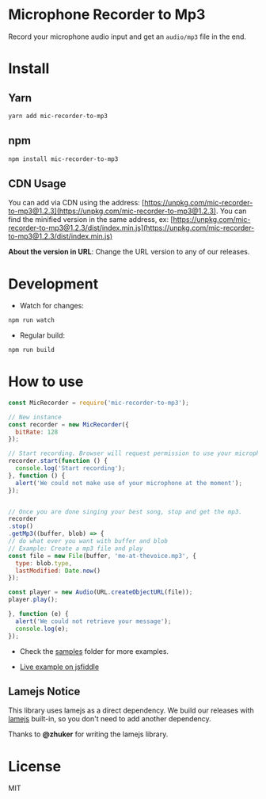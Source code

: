 # Microphone Recorder to Mp3

Record your microphone audio input and get an ```audio/mp3``` file in the end.

# Install

## Yarn

```bash
yarn add mic-recorder-to-mp3
```

## npm

```bash
npm install mic-recorder-to-mp3
```

## CDN Usage

You can add via CDN using the address: [https://unpkg.com/mic-recorder-to-mp3@1.2.3](https://unpkg.com/mic-recorder-to-mp3@1.2.3). You can find the minified version in the same address, ex: [https://unpkg.com/mic-recorder-to-mp3@1.2.3/dist/index.min.js](https://unpkg.com/mic-recorder-to-mp3@1.2.3/dist/index.min.js)

**About the version in URL**: Change the URL version to any of our releases.

# Development

- Watch for changes:

```bash
npm run watch
```

- Regular build:

```bash
npm run build
```

# How to use

```js
const MicRecorder = require('mic-recorder-to-mp3');

// New instance
const recorder = new MicRecorder({
  bitRate: 128
});

// Start recording. Browser will request permission to use your microphone.
recorder.start(function () {
  console.log('Start recording');
}, function () {
  alert('We could not make use of your microphone at the moment');
});


// Once you are done singing your best song, stop and get the mp3.
recorder
.stop()
.getMp3((buffer, blob) => {
// do what ever you want with buffer and blob
// Example: Create a mp3 file and play
const file = new File(buffer, 'me-at-thevoice.mp3', {
  type: blob.type,
  lastModified: Date.now()
});

const player = new Audio(URL.createObjectURL(file));
player.play();

}, function (e) {
  alert('We could not retrieve your message');
  console.log(e);
});
```

- Check the [samples](https://github.com/closeio/mic-recorder-to-mp3/tree/master/samples) folder for more examples.

- [Live example on jsfiddle](https://jsfiddle.net/8u5fbpx6/)

## Lamejs Notice

This library uses lamejs as a direct dependency. We build our releases with [lamejs](https://github.com/zhuker/lamejs/) built-in, so you don't need to add another dependency.

Thanks to **@zhuker** for writing the lamejs library.

# License

MIT
